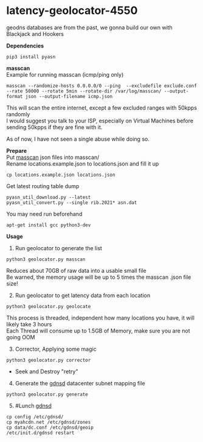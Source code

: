# latency-geolocator-4550

geodns databases are from the past, we gonna build our own with Blackjack and Hookers

**Dependencies**<br />
```
pip3 install pyasn
```

**masscan**<br />
Example for running masscan (icmp/ping only)
```
masscan --randomize-hosts 0.0.0.0/0 --ping  --excludefile exclude.conf --rate 50000 --rotate 5min --rotate-dir /var/log/masscan/ --output-format json --output-filename icmp.json
```
This will scan the entire internet, except a few excluded ranges with 50kpps randomly<br />
I would suggest you talk to your ISP, especially on Virtual Machines before sending 50kpps if they are fine with it.

As of now, I have not seen a single abuse while doing so.

**Prepare**<br />
Put [masscan](https://github.com/robertdavidgraham/masscan) json files into masscan/<br />
Rename locations.example.json to locations.json and fill it up<br />
```
cp locations.example.json locations.json
```
Get latest routing table dump
```
pyasn_util_download.py --latest
pyasn_util_convert.py --single rib.2021* asn.dat
```
You may need run beforehand
```
apt-get install gcc python3-dev
```

**Usage**<br />
1. Run geolocator to generate the list<br />
```
python3 geolocator.py masscan
```
Reduces about 70GB of raw data into a usable small file<br />
Be warned, the memory usage will be up to 5 times the masscan .json file size!<br />

2. Run geolocator to get latency data from each location
```
python3 geolocator.py geolocate
```
This process is threaded, independent how many locations you have, it will likely take 3 hours<br />
Each Thread will consume up to 1.5GB of Memory, make sure you are not going OOM

3. Corrector, Applying some magic
```
python3 geolocator.py corrector
```
- Seek and Destroy "retry"

4. Generate the [gdnsd](https://github.com/gdnsd/gdnsd) datacenter subnet mapping file
```
python3 geolocator.py generate
```

5. #Lunch [gdnsd](https://github.com/gdnsd/gdnsd)
```
cp config /etc/gdnsd/
cp myahcdn.net /etc/gdnsd/zones
cp data/dc.conf /etc/gdnsd/geoip
/etc/init.d/gdnsd restart
```
